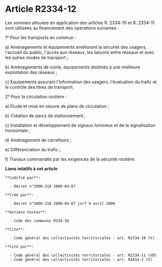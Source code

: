 # Article R2334-12

Les sommes allouées en application des articles R. 2334-10 et R. 2334-11 sont utilisées au financement des opérations
suivantes :

1° Pour les transports en commun :

a) Aménagements et équipements améliorant la sécurité des usagers, l'accueil du public, l'accès aux réseaux, les liaisons
entre réseaux et avec les autres modes de transport ;

b) Aménagements de voirie, équipements destinés à une meilleure exploitation des réseaux ;

c) Equipements assurant l'information des usagers, l'évaluation du trafic et le contrôle des titres de transport.

2° Pour la circulation routière :

a) Etude et mise en oeuvre de plans de circulation ;

b) Création de parcs de stationnement ;

c) Installation et développement de signaux lumineux et de la signalisation horizontale ;

d) Aménagement de carrefours ;

e) Différenciation du trafic ;

f) Travaux commandés par les exigences de la sécurité routière.

**Liens relatifs à cet article**

	**Codifié par**:

	  - Décret n°2000-318 2000-04-07

	**Créé par**:

	  - Décret n°2000-318 2000-04-07 jorf 9 avril 2000

	**Anciens textes**:

	  - Code des communes R234-38

	**Cite**:

	  - Code général des collectivités territoriales - art. R2334-10 (V)

	**Cité par**:

	  - Code général des collectivités territoriales - art. R2334-11 (VD)
	  - Code général des collectivités territoriales - art. R4414-2 (V)
